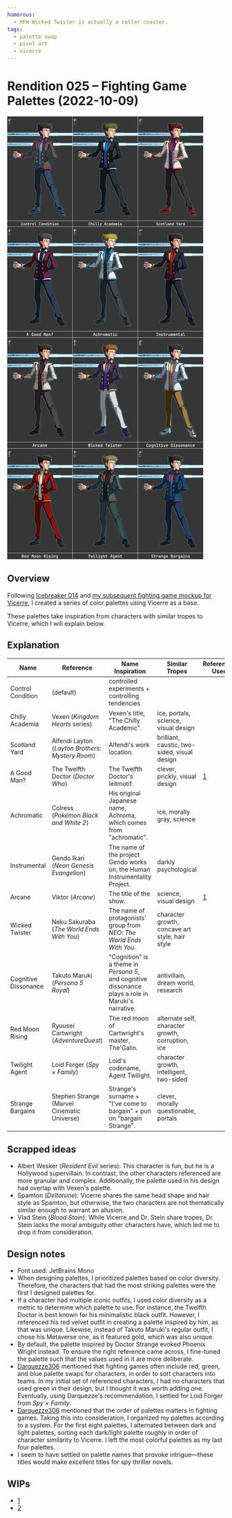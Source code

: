 ```yaml
---
humorous:
  - MFW Wicked Twister is actually a roller coaster.
tags:
  - palette swap
  - pixel art
  - vicerre
---
```


# Rendition 025 – Fighting Game Palettes (2022-10-09)

<img src="assets/2022-10-12_image-040.png">

## Overview

Following [Icebreaker 014](2022-10-01_icebreaker-011-012-013-014.md) and [my subsequent fighting game mockup for Vicerre](2022-10-10_rendition-024_fighting-game-mockup.md), I created a series of color palettes using Vicerre as a base.

These palettes take inspiration from characters with similar tropes to Vicerre, which I will explain below.

## Explanation

| Name                 | Reference                                        | Name Inspiration                                                                                    | Similar Tropes                                    | References Used                                                |
| -------------------- | ------------------------------------------------ | --------------------------------------------------------------------------------------------------- | ------------------------------------------------- | -------------------------------------------------------------- |
| Control Condition    | (default)                                        | controlled experiments + controlling tendencies                                                     |                                                   |
| Chilly Academia      | Vexen (_Kingdom Hearts_ series)                  | Vexen's title, "The Chilly Academic".                                                               | ice, portals, science, visual design              |                                                                |
| Scotland Yard        | Alfendi Layton (_Layton Brothers: Mystery Room_) | Alfendi's work location.                                                                            | brilliant, caustic, two-sided, visual design      |                                                                |
| A Good Man?          | The Twelfth Doctor (_Doctor Who_)                | The Twelfth Doctor's leitmotif.                                                                     | clever, prickly, visual design                    | [1](https://tygerwhocame2t.blogspot.com/p/12th-doctor.html)    |
| Achromatic           | Colress (_Pokémon Black and White 2_)            | His original Japanese name, Achroma, which comes from "achromatic".                                 | ice, morally gray, science                        |
| Instrumental         | Gendo Ikari (_Neon Genesis Evangelion_)          | The name of the project Gendo works on, the Human Instrumentality Project.                          | darkly psychological                              |
| Arcane               | Viktor (_Arcane_)                                | The title of the show.                                                                              | science, visual design                            | [1](https://art-of-arcane.tumblr.com/post/675580523424399360/) |
| Wicked Twister       | Neku Sakuraba (_The World Ends With You_)        | The name of protagonists' group from _NEO: The World Ends With You_.                                | character growth, concave art style, hair style   |                                                                |
| Cognitive Dissonance | Takuto Maruki (_Persona 5 Royal_)                | "Cognition" is a theme in _Persona 5_, and cognitive dissonance plays a role in Maruki's narrative. | antivillain, dream world, research                |                                                                |
| Red Moon Rising      | Ryuusei Cartwright (_AdventureQuest_)            | The red moon of Cartwright's master, The'Galin.                                                     | alternate self, character growth, corruption, ice |                                                                |
| Twilight Agent       | Loid Forger (_Spy × Family_)                     | Loid's codename, Agent Twilight.                                                                    | character growth, intelligent, two-sided          |                                                                |
| Strange Bargains     | Stephen Strange (Marvel Cinematic Universe)      | Strange's surname + "I've come to bargain" + pun on "bargain Strange".                              | clever, morally questionable, portals             |                                                                |

## Scrapped ideas

- Albert Wesker (_Resident Evil_ series): This character is fun, but he is a Hollywood supervillain. In contrast, the other characters referenced are more granular and complex. Additionally, the palette used in his design had overlap with Vexen's palette.
- Spamton (_Deltarune_): Vicerre shares the same head shape and hair style as Spamton, but otherwise, the two characters are not thematically similar enough to warrant an allusion.
- Vlad Stein (_Blood Stain_): While Vicerre and Dr. Stein share tropes, Dr. Stein lacks the moral ambiguity other characters have, which led me to drop it from consideration.

<!--
Alex Mercer?
Deoxys/Esepibe
Lawrence III
Rick Sanchez
The Medic
The Narrator
-->

## Design notes

- Font used: JetBrains Mono
- When designing palettes, I prioritized palettes based on color diversity. Therefore, the characters that had the most striking palettes were the first I designed palettes for.
- If a character had multiple iconic outfits, I used color diversity as a metric to determine which palette to use. For instance, the Twelfth Doctor is best known for his minimalistic black outfit. However, I referenced his red velvet outfit in creating a palette inspired by him, as that was unique. Likewise, instead of Takuto Maruki's regular outfit, I chose his Metaverse one, as it featured gold, which was also unique.
- By default, the palette inspired by Doctor Strange evoked Phoenix Wright instead. To ensure the right reference came across, I fine-tuned the palette such that the values used in it are more deliberate.
- [Darquezze306](https://www.tumblr.com/darquezze306) mentioned that fighting games often include red, green, and blue palette swaps for characters, in order to sort characters into teams. In my initial set of referenced characters, I had no characters that used green in their design, but I thought it was worth adding one. Eventually, using Darquezze's recommendation, I settled for Loid Forger from _Spy × Family_.
- [Darquezze306](https://www.tumblr.com/darquezze306) mentioned that the order of palettes matters in fighting games. Taking this into consideration, I organized my palettes according to a system. For the first eight palettes, I alternated between dark and light palettes, sorting each dark/light palette roughly in order of character similarity to Vicerre. I left the most colorful palettes as my last four palettes.
- I seem to have settled on palette names that provoke intrigue—these titles would make excellent titles for spy thriller novels.

## WIPs

- [1](https://cdn.discordapp.com/attachments/331457840231219201/1028859908256452658/unknown.png)
- [2](https://cdn.discordapp.com/attachments/331457840231219201/1028859908256452658/unknown.png)
